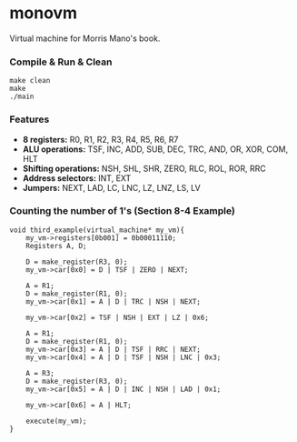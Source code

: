 monovm
======

Virtual machine for Morris Mano's book.

### Compile & Run & Clean

    make clean
    make
    ./main

### Features

  * **8 registers:** R0, R1, R2, R3, R4, R5, R6, R7
  * **ALU operations:** TSF, INC, ADD, SUB, DEC, TRC, AND, OR, XOR, COM, HLT
  * **Shifting operations:** NSH, SHL, SHR, ZERO, RLC, ROL, ROR, RRC
  * **Address selectors:** INT, EXT
  * **Jumpers:** NEXT, LAD, LC, LNC, LZ, LNZ, LS, LV

### Counting the number of 1's (Section 8-4 Example)

    void third_example(virtual_machine* my_vm){
        my_vm->registers[0b001] = 0b00011110;
        Registers A, D;
    
        D = make_register(R3, 0);
        my_vm->car[0x0] = D | TSF | ZERO | NEXT;
    
        A = R1;
        D = make_register(R1, 0);
        my_vm->car[0x1] = A | D | TRC | NSH | NEXT;
    
        my_vm->car[0x2] = TSF | NSH | EXT | LZ | 0x6;
        
        A = R1;
        D = make_register(R1, 0);
        my_vm->car[0x3] = A | D | TSF | RRC | NEXT;
        my_vm->car[0x4] = A | D | TSF | NSH | LNC | 0x3;
        
        A = R3;
        D = make_register(R3, 0);
        my_vm->car[0x5] = A | D | INC | NSH | LAD | 0x1;
    
        my_vm->car[0x6] = A | HLT;
    
        execute(my_vm);
    }
